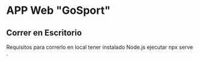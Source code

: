 # APP Web "GoSport"

## Correr en Escritorio

Requisitos para correrlo en local tener instalado Node.js
ejecutar npx serve .
